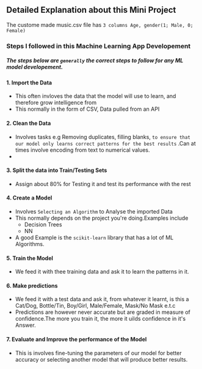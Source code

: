 ## Detailed Explanation about this Mini Project
The custome made music.csv file has `3 columns Age, gender(1; Male, 0; Female)`


### Steps I followed in this Machine Learning App Developement
##### The steps below are `generally` the correct steps to follow for any ML model developement.
#### 1. Import the Data

- This often invloves the data that the model will use to learn, and therefore grow intelligence from
- This normally in the form of CSV, Data pulled from an API
  
#### 2. Clean the Data
- Involves tasks e.g Removing duplicates, filling blanks, `to ensure that our model only learns correct patterns for the best results` .Can at times involve encoding from text to numerical values.
- 
#### 3. Split the data into Train/Testing Sets
- Assign about 80% for Testing it and test its performance with the rest
  
#### 4. Create a Model
- Involves `Selecting an Algorithm` to Analyse the imported Data
- This normally depends on the project you're doing.Examples include
    - Decision Trees
    - NN <br>
- A good Example is the `scikit-learn` library that has a lot of ML Algorithms.

#### 5. Train the Model

- We feed it with thee training data and ask it to learn the patterns in it.

#### 6. Make predictions
- We feed it with a test data and ask it, from whatever it learnt, is this a Cat/Dog, Bottle/Tin, Boy/Girl, Male/Female, Mask/No Mask e.t.c
- Predictions are however never accurate but are graded in measure of confidence.The more you train it, the more it uilds confidence in it's Answer.

#### 7. Evaluate and Improve the performance of the Model
- This is involves fine-tuning the parameters of our model for better accuracy or selecting another model that will produce better results.
